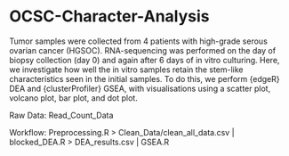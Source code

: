 # OCSC-Character-Analysis
Tumor samples were collected from 4 patients with high-grade serous ovarian cancer (HGSOC). RNA-sequencing was performed on the day of biopsy collection (day 0) and again after 6 days of in vitro culturing.
Here, we investigate how well the in vitro samples retain the stem-like characteristics seen in the initial samples.
To do this, we perform {edgeR} DEA and {clusterProfiler} GSEA, with visualisations using a scatter plot, volcano plot, bar plot, and dot plot.

Raw Data: Read_Count_Data

Workflow: Preprocessing.R > Clean_Data/clean_all_data.csv | blocked_DEA.R > DEA_results.csv | GSEA.R
